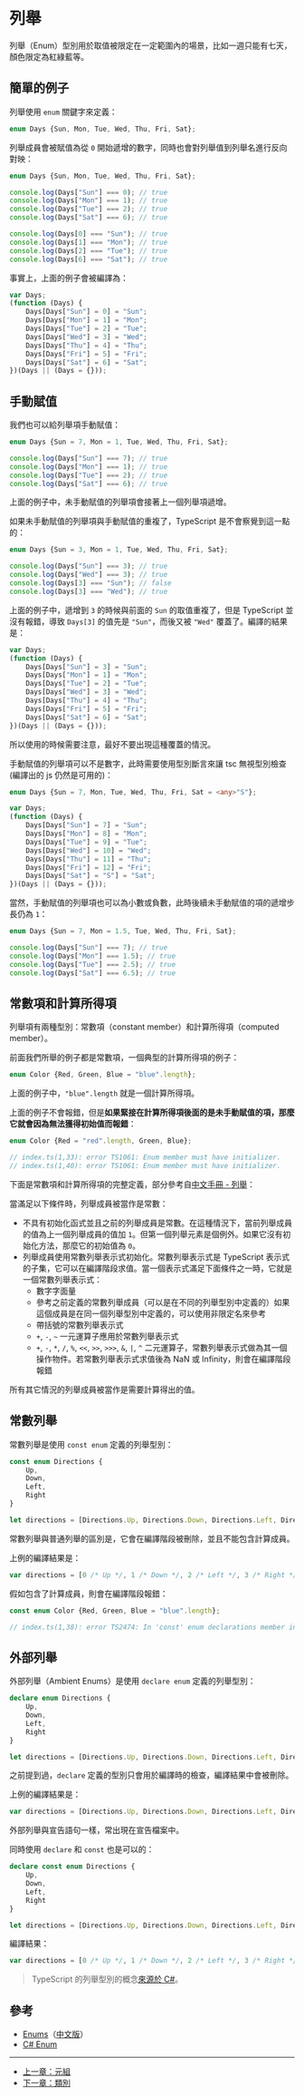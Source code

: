 # 列舉

列舉（Enum）型別用於取值被限定在一定範圍內的場景，比如一週只能有七天，顏色限定為紅綠藍等。

## 簡單的例子

列舉使用 `enum` 關鍵字來定義：

```ts
enum Days {Sun, Mon, Tue, Wed, Thu, Fri, Sat};
```

列舉成員會被賦值為從 `0` 開始遞增的數字，同時也會對列舉值到列舉名進行反向對映：

```ts
enum Days {Sun, Mon, Tue, Wed, Thu, Fri, Sat};

console.log(Days["Sun"] === 0); // true
console.log(Days["Mon"] === 1); // true
console.log(Days["Tue"] === 2); // true
console.log(Days["Sat"] === 6); // true

console.log(Days[0] === "Sun"); // true
console.log(Days[1] === "Mon"); // true
console.log(Days[2] === "Tue"); // true
console.log(Days[6] === "Sat"); // true
```

事實上，上面的例子會被編譯為：

```js
var Days;
(function (Days) {
    Days[Days["Sun"] = 0] = "Sun";
    Days[Days["Mon"] = 1] = "Mon";
    Days[Days["Tue"] = 2] = "Tue";
    Days[Days["Wed"] = 3] = "Wed";
    Days[Days["Thu"] = 4] = "Thu";
    Days[Days["Fri"] = 5] = "Fri";
    Days[Days["Sat"] = 6] = "Sat";
})(Days || (Days = {}));
```

## 手動賦值

我們也可以給列舉項手動賦值：

```ts
enum Days {Sun = 7, Mon = 1, Tue, Wed, Thu, Fri, Sat};

console.log(Days["Sun"] === 7); // true
console.log(Days["Mon"] === 1); // true
console.log(Days["Tue"] === 2); // true
console.log(Days["Sat"] === 6); // true
```

上面的例子中，未手動賦值的列舉項會接著上一個列舉項遞增。

如果未手動賦值的列舉項與手動賦值的重複了，TypeScript 是不會察覺到這一點的：

```ts
enum Days {Sun = 3, Mon = 1, Tue, Wed, Thu, Fri, Sat};

console.log(Days["Sun"] === 3); // true
console.log(Days["Wed"] === 3); // true
console.log(Days[3] === "Sun"); // false
console.log(Days[3] === "Wed"); // true
```

上面的例子中，遞增到 `3` 的時候與前面的 `Sun` 的取值重複了，但是 TypeScript 並沒有報錯，導致 `Days[3]` 的值先是 `"Sun"`，而後又被 `"Wed"` 覆蓋了。編譯的結果是：

```js
var Days;
(function (Days) {
    Days[Days["Sun"] = 3] = "Sun";
    Days[Days["Mon"] = 1] = "Mon";
    Days[Days["Tue"] = 2] = "Tue";
    Days[Days["Wed"] = 3] = "Wed";
    Days[Days["Thu"] = 4] = "Thu";
    Days[Days["Fri"] = 5] = "Fri";
    Days[Days["Sat"] = 6] = "Sat";
})(Days || (Days = {}));
```

所以使用的時候需要注意，最好不要出現這種覆蓋的情況。

手動賦值的列舉項可以不是數字，此時需要使用型別斷言來讓 tsc 無視型別檢查 (編譯出的 js 仍然是可用的)：

```ts
enum Days {Sun = 7, Mon, Tue, Wed, Thu, Fri, Sat = <any>"S"};
```

```js
var Days;
(function (Days) {
    Days[Days["Sun"] = 7] = "Sun";
    Days[Days["Mon"] = 8] = "Mon";
    Days[Days["Tue"] = 9] = "Tue";
    Days[Days["Wed"] = 10] = "Wed";
    Days[Days["Thu"] = 11] = "Thu";
    Days[Days["Fri"] = 12] = "Fri";
    Days[Days["Sat"] = "S"] = "Sat";
})(Days || (Days = {}));
```

當然，手動賦值的列舉項也可以為小數或負數，此時後續未手動賦值的項的遞增步長仍為 `1`：

```ts
enum Days {Sun = 7, Mon = 1.5, Tue, Wed, Thu, Fri, Sat};

console.log(Days["Sun"] === 7); // true
console.log(Days["Mon"] === 1.5); // true
console.log(Days["Tue"] === 2.5); // true
console.log(Days["Sat"] === 6.5); // true
```

## 常數項和計算所得項

列舉項有兩種型別：常數項（constant member）和計算所得項（computed member）。

前面我們所舉的例子都是常數項，一個典型的計算所得項的例子：

```ts
enum Color {Red, Green, Blue = "blue".length};
```

上面的例子中，`"blue".length` 就是一個計算所得項。

上面的例子不會報錯，但是**如果緊接在計算所得項後面的是未手動賦值的項，那麼它就會因為無法獲得初始值而報錯**：

```ts
enum Color {Red = "red".length, Green, Blue};

// index.ts(1,33): error TS1061: Enum member must have initializer.
// index.ts(1,40): error TS1061: Enum member must have initializer.
```

下面是常數項和計算所得項的完整定義，部分參考自[中文手冊 - 列舉]：

當滿足以下條件時，列舉成員被當作是常數：

- 不具有初始化函式並且之前的列舉成員是常數。在這種情況下，當前列舉成員的值為上一個列舉成員的值加 `1`。但第一個列舉元素是個例外。如果它沒有初始化方法，那麼它的初始值為 `0`。
- 列舉成員使用常數列舉表示式初始化。常數列舉表示式是 TypeScript 表示式的子集，它可以在編譯階段求值。當一個表示式滿足下面條件之一時，它就是一個常數列舉表示式：
  - 數字字面量
  - 參考之前定義的常數列舉成員（可以是在不同的列舉型別中定義的）如果這個成員是在同一個列舉型別中定義的，可以使用非限定名來參考
  - 帶括號的常數列舉表示式
  - `+`, `-`, `~` 一元運算子應用於常數列舉表示式
  - `+`, `-`, `*`, `/`, `%`, `<<`, `>>`, `>>>`, `&`, `|`, `^` 二元運算子，常數列舉表示式做為其一個操作物件。若常數列舉表示式求值後為 NaN 或 Infinity，則會在編譯階段報錯

所有其它情況的列舉成員被當作是需要計算得出的值。

## 常數列舉

常數列舉是使用 `const enum` 定義的列舉型別：

```ts
const enum Directions {
    Up,
    Down,
    Left,
    Right
}

let directions = [Directions.Up, Directions.Down, Directions.Left, Directions.Right];
```

常數列舉與普通列舉的區別是，它會在編譯階段被刪除，並且不能包含計算成員。

上例的編譯結果是：

```js
var directions = [0 /* Up */, 1 /* Down */, 2 /* Left */, 3 /* Right */];
```

假如包含了計算成員，則會在編譯階段報錯：

```ts
const enum Color {Red, Green, Blue = "blue".length};

// index.ts(1,38): error TS2474: In 'const' enum declarations member initializer must be constant expression.
```

## 外部列舉

外部列舉（Ambient Enums）是使用 `declare enum` 定義的列舉型別：

```ts
declare enum Directions {
    Up,
    Down,
    Left,
    Right
}

let directions = [Directions.Up, Directions.Down, Directions.Left, Directions.Right];
```

之前提到過，`declare` 定義的型別只會用於編譯時的檢查，編譯結果中會被刪除。

上例的編譯結果是：

```js
var directions = [Directions.Up, Directions.Down, Directions.Left, Directions.Right];
```

外部列舉與宣告語句一樣，常出現在宣告檔案中。

同時使用 `declare` 和 `const` 也是可以的：

```ts
declare const enum Directions {
    Up,
    Down,
    Left,
    Right
}

let directions = [Directions.Up, Directions.Down, Directions.Left, Directions.Right];
```

編譯結果：

```js
var directions = [0 /* Up */, 1 /* Down */, 2 /* Left */, 3 /* Right */];
```

> TypeScript 的列舉型別的概念[來源於 C#][C# Enum]。

## 參考

- [Enums](http://www.typescriptlang.org/docs/handbook/enums.html)（[中文版][中文手冊 - 列舉]）
- [C# Enum][]

[中文手冊 - 列舉]: https://zhongsp.gitbooks.io/typescript-handbook/content/doc/handbook/Enums.html
[C# Enum]: https://msdn.microsoft.com/zh-cn/library/sbbt4032.aspx

---

- [上一章：元組](tuple.md)
- [下一章：類別](class.md)
